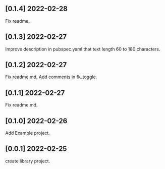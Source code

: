 ## [0.1.4] 2022-02-28

Fix readme.

## [0.1.3] 2022-02-27

Improve description in pubspec.yaml that text length 60 to 180 characters.

## [0.1.2] 2022-02-27

Fix readme.md,
Add comments in fk_toggle.

## [0.1.1] 2022-02-27

Fix readme.md.

## [0.1.0] 2022-02-26

Add Example project.

## [0.0.1] 2022-02-25

create library project.
